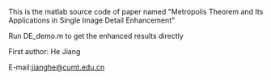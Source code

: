 This is the matlab source code of paper named "Metropolis Theorem and Its Applications in Single Image Detail Enhancement"

Run DE_demo.m to get the enhanced results directly

First author: He Jiang 

E-mail:jianghe@cumt.edu.cn
